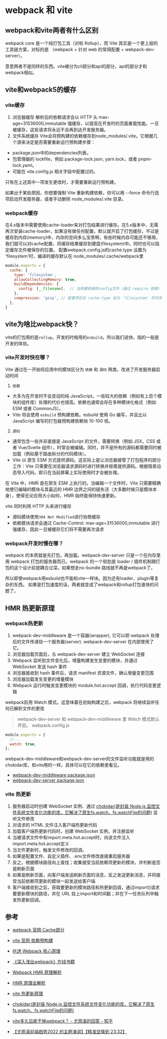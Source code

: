 # webpack 和 vite

## webpack和vite两者有什么区别
webpack core 是一个纯打包工具（对标 Rollup），而 Vite 其实是一个更上层的工具链方案，对标的是 （webpack + 针对 web 的常用配置 + webpack-dev-server）。

意思两者不是同样的东西。vite被分为cli部分和api的部分，api的部分才和webpack相似。
## vite和webpack5的缓存

### vite缓存
1. 浏览器缓存
解析后的依赖请求会以 HTTP 头 max-age=31536000,immutable 强缓存，以提高在开发时的页面重载性能。一旦被缓存，这些请求将永远不会再到达开发服务器。
2. 文件系统缓存
Vite会将预构建的依赖缓存到node_modules/.vite。它根据几个源来决定是否需要重新运行预构建步骤：
- package.json中的dependencies列表。
- 包管理器的 lockfile，例如 package-lock.json, yarn.lock，或者 pnpm-lock.yaml。
- 可能在 vite.config.js 相关字段中配置过的。

只有在上述其中一项发生更改时，才需要重新运行预构建。

如果出于某些原因，你想要强制 Vite 重新构建依赖，你可以用 --force 命令行选项启动开发服务器，或者手动删除 node_modules/.vite 目录。

### webpack缓存
在4.x版本中需要使用cache-loader来对打包结果进行缓存。在5.x版本中，无需再次安装cache-loader，如果没有做任何配置，默认就开启了打包缓存，不过是缓存到内存(memory)中，内存的空间多么宝贵啊，有些时候内存可能还不够用，我们就可以对cache配置，将缓存结果缓存到硬盘(filesystem)中。同时也可以指定缓存文件被保存的位置。
配置webpack.config.js的cache.type 设置为 'filesystem'时，编译的缓存默认在 node_modules/.cache/webpack里

```js
module.exports = {
  cache: {
    type: 'filesystem',
    allowCollectingMemory: true,
    buildDependencies: {
      config: [__filename],  // 当构建依赖的config文件（通过 require 依赖）内容发生变化时，缓存失效
    },
    compression: 'gzip', // 配置项仅在 cache.type 设为 'filesystem' 时可用。用于缓存文件的压缩类型。development 模式下默认为 false，production 模式下默认为 'gzip'。
  },
}
```

## vite为啥比webpack快？
vite的打包用的是`rollup`，开发的时候用的`esbuild`。所以我们说快，指的一般是开发的体验。
### vite开发时快在哪？
Vite 通过在一开始将应用中的模块区分为 `依赖` 和 `源码` 两类，改进了开发服务器启动时间
1. `依赖` 
- 大多为在开发时不会变动的纯 JavaScript。一些较大的依赖（例如有上百个模块的组件库）处理的代价也很高。依赖也通常会存在多种模块化格式（例如 ESM 或者 CommonJS）。
- Vite 将会使用 `esbuild` 预构建依赖。esbuild 使用 Go 编写，并且比以 JavaScript 编写的打包器预构建依赖快 10-100 倍。
2. `源码`
- 通常包含一些并非直接是 JavaScript 的文件，需要转换（例如 JSX，CSS 或者 Vue/Svelte 组件），时常会被编辑。同时，并不是所有的源码都需要同时被加载（例如基于路由拆分的代码模块）。
- Vite 以 原生 ESM 方式提供源码。这实际上是让浏览器接管了打包程序的部分工作：Vite 只需要在浏览器请求源码时进行转换并按需提供源码。根据情景动态导入代码，即只在当前屏幕上实际使用时才会被处理。

在 Vite 中，HMR 是在原生 ESM 上执行的。当编辑一个文件时，Vite 只需要精确地使已编辑的模块与其最近的 HMR 边界之间的链失活（大多数时候只是模块本身），使得无论应用大小如何，HMR 始终能保持快速更新。

vite 同时利用 HTTP 头来进行缓存
- 源码模块使用`304 Not Modified`进行协商缓存
- 依赖模块请求会通过 Cache-Control: max-age=31536000,immutable 进行强缓存，因此一旦被缓存它们将不需要再次请求

### webpack开发时慢在哪？
webpack 的本质就是先打包，再加载。webpack-dev-server 只是一个在内存里用 webpack 打包的服务器而已。webpack 的一个软肋是 loader / 插件机制跟打包的这个设计前提耦合过深。如果想走no-bundle 路线就不再是webpack了。

所以即使webpack用esbuild也不能和vite一样块。因为还有loader、plugin等复杂的东西。
如果是打包速度的话，两者就变成了webpack和rollup打包谁快的问题了。

## HMR 热更新原理
### webpack热更新
1. webpack-dev-middleware 是一个容器(wrapper), 它可以把 webpack 处理后的文件传递给一个服务器(server). webpack-dev-server 在内部使用了它。
2. 浏览器加载页面后，与 webpack-dev-server 建立 WebSocket 连接
3. Webpack 监听到文件变化后，增量构建发生变更的模块，并通过 WebSocket 发送 hash 事件
4. 浏览器接收到 hash 事件后，请求 manifest 资源文件，确认增量变更范围
5. 浏览器加载发生变更的增量模块
6. Webpack 运行时触发变更模块的 module.hot.accept 回调，执行代码变更逻辑

webpack启用 Watch 模式。这意味着在初始构建之后，webpack 将继续监听任何已解析文件的更改
> webpack-dev-server 和 webpack-dev-middleware 里 Watch 模式默认开启。
webpack.config.js
```js
module.exports = {
  //...
  watch: true,
};
```
webpack-dev-middleware和webpack-dev-server的文件监听功能就是用的chokidar库，和vite用的一样。具体可以在它的依赖里看见。
- [webpack-dev-middleware  package.json](https://github.com/webpack/webpack-dev-middleware/blob/master/package.json?#L68)
- [webpack-dev-server package.json](https://github.com/webpack/webpack-dev-server/blob/master/package.json?#56)

### vite 热更新
1. 服务器启动时创建 WebSocket 实例、通过 [chokidar(是封装 Node.js 监控文件系统文件变化功能的库，它解决了原生fs.watch、fs.watchFile的问题)](https://www.npmjs.com/package/chokidar) 监听文件修改
2. 对请求的 HTML 文件注入客户端热更新代码
3. 加载客户端热更新代码时，创建 WebSocket 实例，并注册监听
4. 当被请求文件中有import.meta.hot.accept时，向该文件注入import.meta.hot.accept定义
5. 当文件更新时，触发文件修改的回调。
6. 如果是配置文件、自定义插件、.env文件修改直接重启服务器
7. 反之，根据模块路径向上查找；收集接受当前依赖项更新的模块，并判断是否是刷新页面
8. 如果是刷新页面，向客户端发送刷新页面的消息，反之发送更新消息，并将接受当前依赖项更新的模块一起发送给客户端
9. 客户端接收到之后，获取要更新的模块路径和热更新回调，通过import()请求要更新模块的路径，并在 URL 挂上import和时间戳；并在下一任务队列中触发热更新回调。

## 参考
- [webpack 官网 Cache部分](https://webpack.docschina.org/configuration/cache/)
- [vite 官网 依赖预构建](https://cn.vitejs.dev/guide/dep-pre-bundling.html#caching)
- [吃透 Webpack 核心原理](https://zhuanlan.zhihu.com/p/363928061)
- [《深入浅出webpack》在线书籍](http://webpack.wuhaolin.cn/)
- [Webpack HMR 原理解析](https://zhuanlan.zhihu.com/p/30669007)
- [HMR 原理全解析](https://zhuanlan.zhihu.com/p/410510492)
- [vite 热更新原理](http://www.icodebang.com/article/283616)
- [chokidar(是封装 Node.js 监控文件系统文件变化功能的库，它解决了原生fs.watch、fs.watchFile的问题)](https://www.npmjs.com/package/chokidar)

- [vite多久后能干掉webpack？ - 尤雨溪的回答 - 知乎](https://www.zhihu.com/question/477139054/answer/2156019180)
- [【尤雨溪前端趋势2022 的主题演讲】【精准空降到 23:32】](https://www.bilibili.com/video/BV1Rr4y1L7r3?share_source=copy_web&vd_source=9283e7aefc23b98d417bbc93b42bcf05&t=1412)
